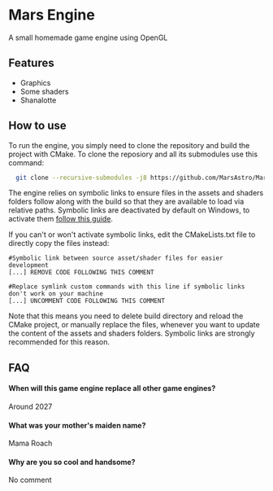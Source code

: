 
# Mars Engine

A small homemade game engine using OpenGL




## Features

- Graphics
- Some shaders
- Shanalotte


## How to use

To run the engine, you simply need to clone the repository and build the project with CMake. To clone the reposiory and all its submodules use this command:

```bash
  git clone --recursive-submodules -j8 https://github.com/MarsAstro/MarsEngine.git
```

The engine relies on symbolic links to ensure files in the assets and shaders folders follow along with the build so that they are available to load via relative paths. Symbolic links are deactivated by default on Windows, to activate them [follow this guide](https://portal.perforce.com/s/article/3472).

If you can't or won't activate symbolic links, edit the CMakeLists.txt file to directly copy the files instead:

```CMakeLists
#Symbolic link between source asset/shader files for easier development
[...] REMOVE CODE FOLLOWING THIS COMMENT

#Replace symlink custom commands with this line if symbolic links don't work on your machine
[...] UNCOMMENT CODE FOLLOWING THIS COMMENT
```
Note that this means you need to delete build directory and reload the CMake project, or manually replace the files, whenever you want to update the content of the assets and shaders folders. Symbolic links are strongly recommended for this reason.
## FAQ
#### When will this game engine replace all other game engines?

Around 2027

#### What was your mother's maiden name?

Mama Roach

#### Why are you so cool and handsome?

No comment

